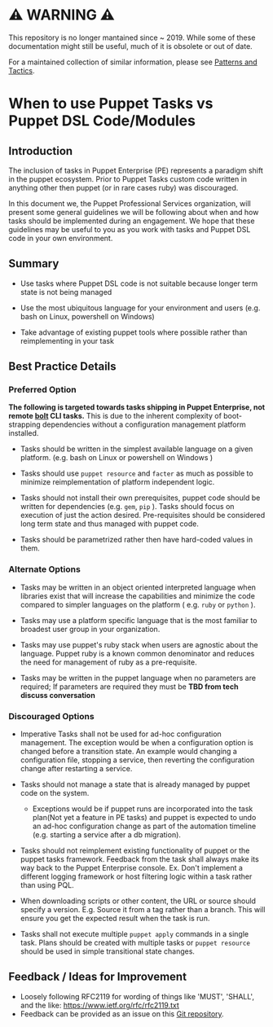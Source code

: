 # ⚠ WARNING ⚠

This repository is no longer mantained since ~ 2019. While some of these documentation might still be useful, much of it is obsolete or out of date.

For a maintained collection of similar information, please see [Patterns and Tactics](https://puppet.com/docs/patterns-and-tactics).
# When to use Puppet Tasks vs Puppet DSL Code/Modules

## Introduction

The inclusion of tasks in Puppet Enterprise (PE) represents a paradigm shift in
the puppet ecosystem. Prior to Puppet Tasks custom code written in anything
other then puppet (or in rare cases ruby) was discouraged.

In this document we, the Puppet Professional Services organization, will present
some general guidelines we will be following about when and how tasks should be
implemented during an engagement. We hope that these guidelines may be useful to
you as you work with tasks and Puppet DSL code in your own environment.

## Summary

* Use tasks where Puppet DSL code is not suitable because longer term state is
  not being managed

* Use the most ubiquitous language for your environment and users (e.g. bash on
  Linux, powershell on Windows)

* Take advantage of existing puppet tools where possible rather than
  reimplementing in your task

## Best Practice Details

### Preferred Option

**The following is targeted towards tasks shipping in Puppet Enterprise, not
remote [bolt](https://puppet.com/products/puppet-bolt) CLI tasks.** This is due
to the inherent complexity of boot-strapping dependencies without a
configuration management platform installed.

* Tasks should be written in the simplest available language on a given
  platform. (e.g. bash on Linux or powershell on Windows )

* Tasks should use `puppet resource` and `facter` as much as possible to
  minimize reimplementation of  platform independent logic.

* Tasks should not install their own prerequisites, puppet code should be
  written for dependencies (e.g. `gem`, `pip` ). Tasks should focus on execution
of just the action desired. Pre-requisites should be considered long term state
and thus managed with puppet code.

* Tasks should be parametrized rather then have hard-coded values in them.


### Alternate Options

* Tasks may be written in an object oriented interpreted language when libraries
  exist that will increase the capabilities and minimize the code compared to
simpler languages on the platform ( e.g. `ruby` or `python` ).

* Tasks may use a platform specific language that is the most familiar to
  broadest user group in your organization.

* Tasks may use puppet's ruby stack when users are agnostic about the language.
  Puppet ruby is a known common denominator and reduces the need for management
of ruby as a pre-requisite.

* Tasks may be written in the puppet language when no parameters are required;
  If parameters are required they must be **TBD from tech discuss conversation**

### Discouraged Options

* Imperative Tasks shall not be used for ad-hoc configuration management. The exception
  would be when a configuration option is changed before a transition state. An
example would changing a configuration file, stopping a service, then reverting
the configuration change after restarting a service.

* Tasks should not manage a state that is already managed by puppet code on the
  system.
  * Exceptions would be if puppet runs are incorporated into the task plan(Not
    yet a feature in PE tasks) and puppet is expected to undo an ad-hoc
configuration change as part of the automation timeline (e.g. starting a service
after a db migration).

* Tasks should not reimplement existing functionality of puppet or the puppet
  tasks framework. Feedback from the task shall always make its way back to the
Puppet Enterprise console. Ex. Don't implement a different logging framework or
host filtering logic within a task rather than using PQL.

* When downloading scripts or other content, the URL or source should specify a
  version. E.g. Source it from a tag rather than a branch. This will ensure you
get the expected result when the task is run.

* Tasks shall not execute multiple `puppet apply` commands in a single task.
  Plans should be created with multiple tasks or `puppet resource` should be
used in simple transitional state changes.

## Feedback / Ideas for Improvement

* Loosely following RFC2119 for wording of things like 'MUST', 'SHALL', and the
  like: https://www.ietf.org/rfc/rfc2119.txt
* Feedback can be provided as an issue on this [Git
  repository](https://github.com/puppetlabs/best-practices/issues).
